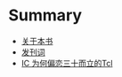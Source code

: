 # Summary

* [关于本书](README.md)
* [发刊词](./chapter/preface.md)
* [IC 为何偏恋三十而立的Tcl](./chapter/IC_loves_Tcl.md)
